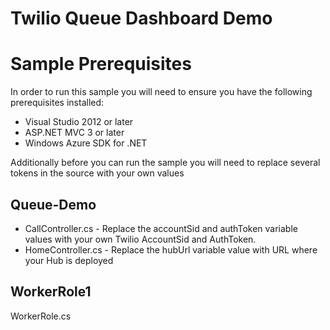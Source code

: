 # Twilio Queue Dashboard Demo

# Sample Prerequisites
In order to run this sample you will need to ensure you have the following prerequisites installed:

* Visual Studio 2012 or later
* ASP.NET MVC 3 or later
* Windows Azure SDK for .NET

Additionally before you can run the sample you will need to replace several tokens in the source with your own values

## Queue-Demo

* CallController.cs - Replace the accountSid and authToken variable values with your own Twilio AccountSid and AuthToken.
* HomeController.cs - Replace the hubUrl variable value with URL where your Hub is deployed

## WorkerRole1

WorkerRole.cs

